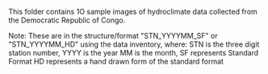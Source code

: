This folder contains 1O sample images of hydroclimate data collected from the Democratic Republic of Congo. 

Note: These are in the structure/format "STN_YYYYMM_SF" or "STN_YYYYMM_HD" using the data inventory, where: 
            STN is the three digit station number,
            YYYY is the year
            MM is the month,
            SF represents Standard Format
            HD represents a hand drawn form of the standard format

